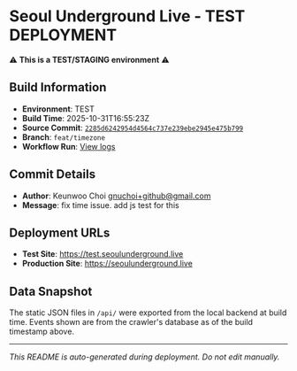 # Seoul Underground Live - TEST DEPLOYMENT

⚠️ **This is a TEST/STAGING environment** ⚠️

## Build Information

- **Environment**: TEST
- **Build Time**: 2025-10-31T16:55:23Z
- **Source Commit**: [`2285d6242954d4564c737e239ebe2945e475b799`](https://github.com/keunwoochoi/seoulunderground.live/commit/2285d6242954d4564c737e239ebe2945e475b799)
- **Branch**: `feat/timezone`
- **Workflow Run**: [View logs](https://github.com/keunwoochoi/seoulunderground.live/actions/runs/18978206947)

## Commit Details

- **Author**: Keunwoo Choi <gnuchoi+github@gmail.com>
- **Message**: fix time issue. add js test for this

## Deployment URLs

- **Test Site**: https://test.seoulunderground.live
- **Production Site**: https://seoulunderground.live

## Data Snapshot

The static JSON files in `/api/` were exported from the local backend at build time.
Events shown are from the crawler's database as of the build timestamp above.

---

*This README is auto-generated during deployment. Do not edit manually.*
